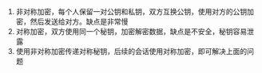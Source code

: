 1. 非对称加密，每个人保留一对公钥和私钥，双方互换公钥，使用对方的公钥加密，然后发送给对方。缺点是非常慢
2. 对称加密，双方使用同一个秘钥，加密解密数据，缺点是不安全，秘钥容易泄露
3. 使用非对称加密传递对称秘钥，后续的会话使用对称加密，即可解决上面的问题